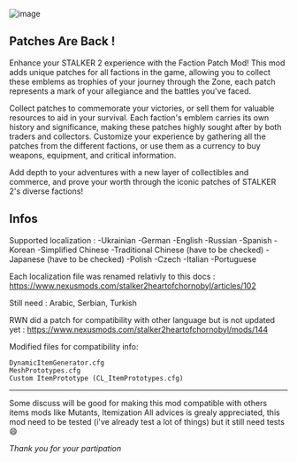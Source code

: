![image](https://www.hebergeur-image.fr/uploads/20241204/ee0869ea1a577c31ebb954b2772a7b0719b8554f.png)

## Patches Are Back !

Enhance your STALKER 2 experience with the Faction Patch Mod! This mod adds unique patches for all factions in the game, allowing you to collect these emblems as trophies of your journey through the Zone, each patch represents a mark of your allegiance and the battles you've faced.

Collect patches to commemorate your victories, or sell them for valuable resources to aid in your survival. Each faction's emblem carries its own history and significance, making these patches highly sought after by both traders and collectors. Customize your experience by gathering all the patches from the different factions, or use them as a currency to buy weapons, equipment, and critical information.

Add depth to your adventures with a new layer of collectibles and commerce, and prove your worth through the iconic patches of STALKER 2's diverse factions!

## Infos

Supported localization :
-Ukrainian
-German
-English
-Russian
-Spanish
-Korean
-Simplified Chinese
-Traditional Chinese (have to be checked)
-Japanese (have to be checked)
-Polish
-Czech
-Italian
-Portuguese

Each localization file was renamed relativly to this docs : https://www.nexusmods.com/stalker2heartofchornobyl/articles/102

Still need : Arabic, Serbian, Turkish

RWN did a patch for compatibility with other language but is not updated yet :
https://www.nexusmods.com/stalker2heartofchornobyl/mods/144

Modified files for compatibility info:

    DynamicItemGenerator.cfg
    MeshPrototypes.cfg
    Custom ItemPrototype (CL_ItemPrototypes.cfg)

---

Some discuss will be good for making this mod compatible with others items mods like Mutants, Itemization
All advices is grealy appreciated, this mod need to be tested (i've already test a lot of things) but it still need tests 😄

_Thank you for your partipation_
